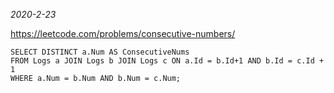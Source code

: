 *2020-2-23*

<https://leetcode.com/problems/consecutive-numbers/>

```
SELECT DISTINCT a.Num AS ConsecutiveNums
FROM Logs a JOIN Logs b JOIN Logs c ON a.Id = b.Id+1 AND b.Id = c.Id + 1
WHERE a.Num = b.Num AND b.Num = c.Num;
```

